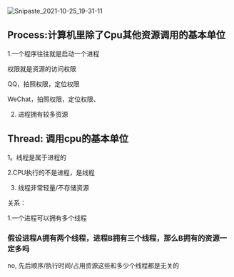 ![Snipaste_2021-10-25_19-31-11](/Users/jiaxi.gong/Desktop/Snipaste_2021-10-25_19-31-11.png)



## Process:计算机里除了Cpu其他资源调用的基本单位



1.一个程序往往就是启动一个进程

权限就是资源的访问权限



QQ，拍照权限，定位权限

WeChat，拍照权限，定位权限、

2. 进程拥有较多资源





## Thread: 调用cpu的基本单位

1。线程是属于进程的

2.CPU执行的不是进程，是线程

3. 线程非常轻量/不存储资源













关系：

1.一个进程可以拥有多个线程







### 假设进程A拥有两个线程，进程B拥有三个线程，那么B拥有的资源一定多吗

no, 先后顺序/执行时间/占用资源这些和多少个线程都是无关的













